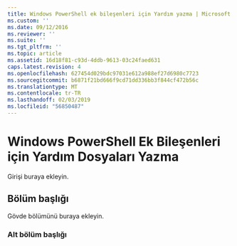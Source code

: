 ```yaml
---
title: Windows PowerShell ek bileşenleri için Yardım yazma | Microsoft Docs
ms.custom: ''
ms.date: 09/12/2016
ms.reviewer: ''
ms.suite: ''
ms.tgt_pltfrm: ''
ms.topic: article
ms.assetid: 16d18f81-c93d-4ddb-9613-03c24faed631
caps.latest.revision: 4
ms.openlocfilehash: 627454d029bdc97031e612a988ef27d6980c7723
ms.sourcegitcommit: b6871f21bd666f9cd71dd336bb3f844cf472b56c
ms.translationtype: MT
ms.contentlocale: tr-TR
ms.lasthandoff: 02/03/2019
ms.locfileid: "56850487"
---
```

# <a name="writing-help-for-windows-powershell-snap-ins"></a>Windows PowerShell Ek Bileşenleri için Yardım Dosyaları Yazma

Girişi buraya ekleyin.

## <a name="section-heading"></a>Bölüm başlığı

 Gövde bölümünü buraya ekleyin.

### <a name="subsection-heading"></a>Alt bölüm başlığı
